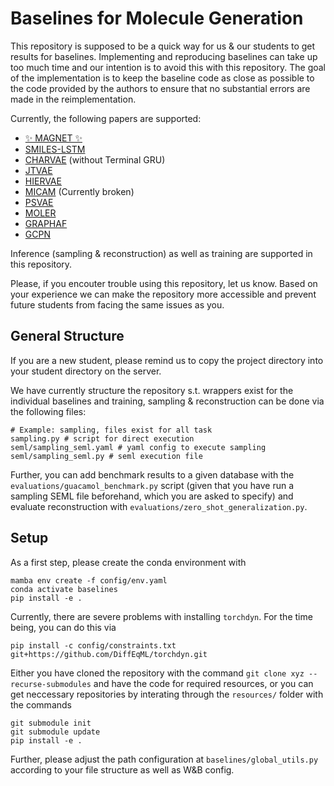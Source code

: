 # Baselines for Molecule Generation
This repository is supposed to be a quick way for us & our students to get results for baselines. Implementing and reproducing baselines can take up too much time and our intention is to avoid this with this repository. The goal of the implementation is to keep the baseline code as close as possible to the code provided by the authors to ensure that no substantial errors are made in the reimplementation.

Currently, the following papers are supported:
- [✨ MAGNET ✨](https://arxiv.org/abs/2305.19303)
- [SMILES-LSTM](https://arxiv.org/abs/1701.01329)
- [CHARVAE](https://arxiv.org/pdf/1610.02415.pdf) (without Terminal GRU)
- [JTVAE](https://arxiv.org/abs/1802.04364)
- [HIERVAE](https://arxiv.org/pdf/2002.03230.pdf)
- [MICAM](https://arxiv.org/pdf/2302.01129.pdf) (Currently broken)
- [PSVAE](https://arxiv.org/abs/2106.15098)
- [MOLER](https://arxiv.org/abs/2103.03864)
- [GRAPHAF](https://proceedings.neurips.cc/paper_files/paper/2018/file/d60678e8f2ba9c540798ebbde31177e8-Paper.pdf)
- [GCPN](https://arxiv.org/pdf/2001.09382.pdf)

Inference (sampling & reconstruction) as well as training are supported in this repository. 

Please, if you encouter trouble using this repository, let us know. Based on your experience we can make the repository more accessible and prevent future students from facing the same issues as you. 

## General Structure

If you are a new student, please remind us to copy the project directory into your student directory on the server.

We have currently structure the repository s.t. wrappers exist for the individual baselines and training, sampling & reconstruction can be done via the following files:

```
# Example: sampling, files exist for all task
sampling.py # script for direct execution
seml/sampling_seml.yaml # yaml config to execute sampling
seml/sampling_seml.py # seml execution file
```

Further, you can add benchmark results to a given database with the `evaluations/guacamol_benchmark.py` script (given that you have run a sampling SEML file beforehand, which you are asked to specify) and evaluate reconstruction with `evaluations/zero_shot_generalization.py`.

## Setup

As a first step, please create the conda environment with
```
mamba env create -f config/env.yaml
conda activate baselines
pip install -e .
```

Currently, there are severe problems with installing `torchdyn`. For the time being, you can do this via
```
pip install -c config/constraints.txt git+https://github.com/DiffEqML/torchdyn.git
```

Either you have cloned the repository with the command `git clone xyz --recurse-submodules` and have the code for required resources, or you can get neccessary repositories by interating through the `resources/` folder with the commands 
```
git submodule init
git submodule update
pip install -e .
```

Further, please adjust the path configuration at  `baselines/global_utils.py` according to your file structure as well as W&B config.
